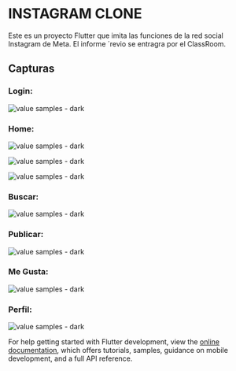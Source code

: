 # INSTAGRAM CLONE

Este es un proyecto Flutter que imita las funciones de la red social Instagram de Meta. El informe ´revio se entragra por el ClassRoom.

## Capturas

### Login:

![value samples - dark](https://raw.githubusercontent.com/Jeanstevesanchez/proyecto-final/main/screens/login.png)

### Home:

![value samples - dark](https://raw.githubusercontent.com/Jeanstevesanchez/proyecto-final/main/screens/home.png)

![value samples - dark](https://raw.githubusercontent.com/Jeanstevesanchez/proyecto-final/main/screens/home2.png)

![value samples - dark](https://raw.githubusercontent.com/Jeanstevesanchez/proyecto-final/main/screens/home3.png)

### Buscar:

![value samples - dark](https://raw.githubusercontent.com/Jeanstevesanchez/proyecto-final/main/screens/buscar.png)

### Publicar:

![value samples - dark](https://raw.githubusercontent.com/Jeanstevesanchez/proyecto-final/main/screens/postear.png)

### Me Gusta:

![value samples - dark](https://raw.githubusercontent.com/Jeanstevesanchez/proyecto-final/main/screens/megusta.png)

### Perfil:

![value samples - dark](https://raw.githubusercontent.com/Jeanstevesanchez/proyecto-final/main/screens/perfil.png)

For help getting started with Flutter development, view the
[online documentation](https://docs.flutter.dev/), which offers tutorials,
samples, guidance on mobile development, and a full API reference.
